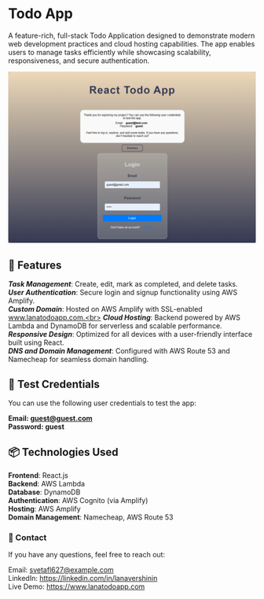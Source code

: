 # Todo App
A feature-rich, full-stack Todo Application designed to demonstrate modern web development practices and cloud hosting capabilities. The app enables users to manage tasks efficiently while showcasing scalability, responsiveness, and secure authentication.

![applogo ](https://github.com/diversv/Todo_list/blob/main/authpage.PNG)


## 🚀  Features
***Task Management***:  Create, edit, mark as completed, and delete tasks.<br>
***User Authentication***:  Secure login and signup functionality using AWS Amplify.<br>
***Custom Domain***:  Hosted on AWS Amplify with SSL-enabled www.lanatodoapp.com.<br>
***Cloud Hosting***:  Backend powered by AWS Lambda and DynamoDB for serverless and scalable performance.<br>
***Responsive Design***:  Optimized for all devices with a user-friendly interface built using React.<br>
***DNS and Domain Management***:  Configured with AWS Route 53 and Namecheap for seamless domain handling.<br>

## 🎯 Test Credentials
You can use the following user credentials to test the app:

**Email: guest@guest.com** <br> 
**Password: guest** <br>

## 📦 Technologies Used
**Frontend**: React.js<br>
**Backend**: AWS Lambda<br>
**Database**: DynamoDB<br>
**Authentication**: AWS Cognito (via Amplify)<br>
**Hosting**: AWS Amplify<br>
**Domain Management**: Namecheap, AWS Route 53<br>

### 📧 Contact
If you have any questions, feel free to reach out:

Email: svetafl627@example.com <br>
LinkedIn: https://linkedin.com/in/lanavershinin <br>
Live Demo: https://www.lanatodoapp.com <br>
